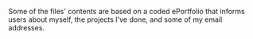 Some of the files' contents are based on a coded ePortfolio that informs users about myself, the projects I've done, and some of my email addresses.
